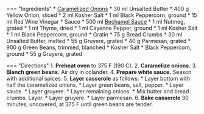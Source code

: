 === "Ingredients"
    * [Caramelized Onions](../../references/techniques/caramelized-onions.md)
        * 30 ml Unsalted Butter
        * 400 g Yellow Onion, sliced
        * 2 ml Kosher Salt
        * 1 ml Black Peppercorn, ground
        * 15 ml Red Wine Vinegar
    * Sauce
        * 500 ml [Bechamel Sauce](../sauces/white-sauces/bechamel-sauce.md)
        * 1 ml Nutmeg, grated
        * 1 ml Thyme, dried
        * 1 ml Cayenne Pepper, ground
        * 1 ml Kosher Salt
        * 1 ml Black Peppercorn, ground
    * Gratin
        * 75 g Bread Crumbs
        * 30 ml Unsalted Butter, melted
        * 55 g Gruyere, grated
        * 40 g Parmesan, grated
    * 900 g Green Beans, trimmed, blanched
    * Kosher Salt
    * Black Peppercorn, ground
    * 55 g Gruyere, grated

=== "Directions"
    1. **Preheat oven** to 375 F (190 C).
    2. **Caramelize onions.**
    3. **Blanch green beans.** Air dry in colander.
    4. **Prepare white sauce.** Season with additional spices.
    5. **Layer casserole** as follows:
        * Layer bottom with half the caramelized onions.
        * Layer green beans, salt, pepper.
        * Layer sauce.
        * Layer gruyere.
        * Layer remaining onions.
        * Mix butter and bread crumbs. Layer.
        * Layer gruyere.
        * Layer parmesan.
    6. **Bake casserole** 30 minutes, uncovered, at 375 F until green beans are tender.

[^1]:
    Mitzewich, John. ["French Onion Green Bean Casserole – It’s Soupy!"](https://foodwishes.blogspot.com/2011/11/french-onion-green-bean-casserole-its.html) *Food Wishes.* 7 November 2011. Accessed November 2020.
